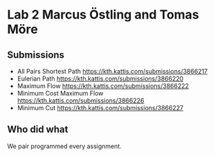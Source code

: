 # Lab 2 Marcus Östling and Tomas Möre
## Submissions
* All Pairs Shortest Path https://kth.kattis.com/submissions/3866217
* Eulerian Path https://kth.kattis.com/submissions/3866220
* Maximum Flow https://kth.kattis.com/submissions/3866222
* Minimum Cost Maximum Flow https://kth.kattis.com/submissions/3866226
* Minimum Cut https://kth.kattis.com/submissions/3866227

## Who did what
We pair programmed every assignment.
